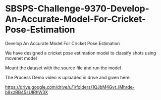 # SBSPS-Challenge-9370-Develop-An-Accurate-Model-For-Cricket-Pose-Estimation
Develop An Accurate Model For Cricket Pose Estimation

We have designed a cricket pose estimation model to classify shots using movenet model 

Mount the dataset with the source file and run the model


The Process Demo video is uploaded in drive and given here:

https://drive.google.com/drive/u/1/folders/1QJbM4Gvt_iMhrde-b8xzBB45sUIRhW3X
